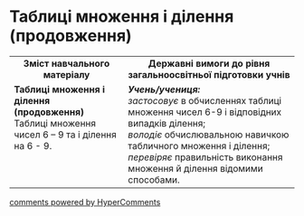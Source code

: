 <div id="hypercomments_widget" class="js-hypercomments-widget invisible"></div>

# Таблиці множення і ділення (продовження)
<table>
  <tr>
    <td width="40%" align="center"><b>Зміст навчального матеріалу<b></td>
    <td width="60%" align="center"><b>Державні вимоги до рівня загальноосвітньої підготовки учнів</b></td>
  </tr>
  <tr>
    <td width="40%" style="vertical-align:top !important;"><b>Таблиці множення і ділення (продовження)</b><br>
Таблиці множення чисел 6 – 9 та і ділення на 6 - 9.<br></td>
    <td width="60%" style="vertical-align:top !important;"><i><b>Учень/учениця:</i></b><br>
<i>застосовує</i> в обчисленнях таблиці множення чисел 6-9 і відповідних випадків ділення;<br>
<i>володіє</i> обчислювальною навичкою табличного множення і ділення;<br>
<i>перевіряє</i> правильність виконання множення й ділення відомими способами.<br></td>
  </tr>
</table>

<div class="js-hypercomments-container">
    <a href="http://hypercomments.com" class="hc-link" title="comments widget">comments powered by HyperComments</a>
</div>